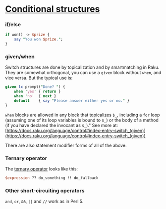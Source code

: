 [1]: https://rosettacode.org/wiki/Conditional_structures

# [Conditional structures][1]





### if/else

```perl
if won() -> $prize {
    say "You won $prize.";
}
```


### given/when



Switch structures are done by topicalization and by smartmatching in Raku.  They are somewhat orthogonal, you can use a `given` block without `when`, and vice versa.  But the typical use is:

```perl
given lc prompt("Done? ") {
    when 'yes' { return }
    when 'no'  { next }
    default    { say "Please answer either yes or no." }
}
```


`when` blocks are allowed in any block that topicalizes `$_`, including a
`for` loop (assuming one of its loop variables is bound to `$_`)
or the body of a method (if you have declared the invocant as `$_`)." See more at: [https://docs.raku.org/language/control#index-entry-switch_(given)](https://docs.raku.org/language/control#index-entry-switch_(given))



There are also statement modifier forms of all of the above.



### Ternary operator



The [ternary operator](https://en.wikipedia.org/wiki/ternary_operator) looks like this:

```perl
$expression ?? do_something !! do_fallback
```


### Other short-circuiting operators



`and`, `or`, `&&`, `||` and `//` work as in Perl 5.

